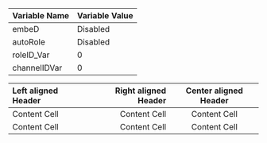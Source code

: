 Variable Name  | Variable Value
------------- | -------------
embeD  | Disabled
autoRole  | Disabled
roleID_Var  |  0
channelIDVar  |  0


Left aligned Header | Right aligned Header | Center aligned Header
| :--- | ---: | :---:
Content Cell  | Content Cell | Content Cell
Content Cell  | Content Cell | Content Cell
